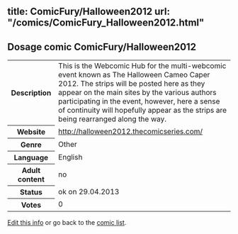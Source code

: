title: ComicFury/Halloween2012
url: "/comics/ComicFury_Halloween2012.html"
---
Dosage comic ComicFury/Halloween2012
-----------------------------------------

<p id="msg"></p>
<script type="text/javascript">
if (window.location.search === '?edit_info_mail=sent_ok') {
  var elem = document.getElementById("msg");
  elem.innerHTML = 'Edited information sucessfully sent for review, which is usually done daily. Thanks!';
  elem.className = 'ok';
}
</script>
<table class="comicinfo">
<tr>
<th>Description</th><td>This is the Webcomic Hub for the multi-webcomic event known as The Halloween Cameo Caper 2012. The strips will be posted here as they appear on the main sites by the various authors participating in the event, however, here a sense of continuity will hopefully appear as the strips are being rearranged along the way.</td>
</tr>
<tr>
<th>Website</th><td><a href="http://halloween2012.thecomicseries.com/">http://halloween2012.thecomicseries.com/</a></td>
</tr>
<tr>
<th>Genre</th><td>Other</td>
</tr>
<tr>
<th>Language</th><td>English</td>
</tr>
<tr>
<th>Adult content</th><td>no</td>
</tr>
<tr>
<th>Status</th><td>ok on 29.04.2013</td>
</tr>
<tr>
<th>Votes</th><td>0</td>
</tr>
</table>

[Edit this info](ComicFury_Halloween2012_edit.html) or go back to the [comic list](../comic-index.html).

